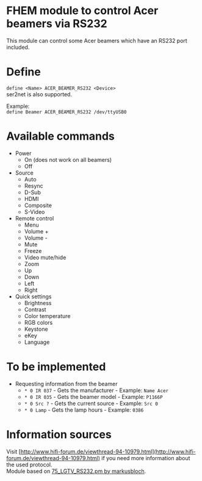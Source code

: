 # FHEM module to control Acer beamers via RS232
This module can control some Acer beamers which have an RS232 port included.

# Define
`define <Name> ACER_BEAMER_RS232 <Device>`  
ser2net is also supported.

Example:  
`define Beamer ACER_BEAMER_RS232 /dev/ttyUSB0`

# Available commands
* Power
  * On (does not work on all beamers)
  * Off
* Source
  * Auto
  * Resync
  * D-Sub
  * HDMI
  * Composite
  * S-Video
* Remote control
  * Menu
  * Volume +
  * Volume -
  * Mute
  * Freeze
  * Video mute/hide
  * Zoom
  * Up
  * Down
  * Left
  * Right
* Quick settings
  * Brightness
  * Contrast
  * Color temperature
  * RGB colors
  * Keystone
  * eKey
  * Language

# To be implemented
 * Requesting information from the beamer  
   * `* 0 IR 037` - Gets the manufacturer - Example: `Name Acer`  
   * `* 0 IR 035` - Gets the beamer model - Example: `P1166P`  
   * `* 0 Src ?` - Gets the current source - Example: `Src 0`  
   * `* 0 Lamp` - Gets the lamp hours - Example: `0386`
 
# Information sources
Visit [http://www.hifi-forum.de/viewthread-94-10979.html](http://www.hifi-forum.de/viewthread-94-10979.html) if you need more information about the used protocol.  
Module based on [75_LGTV_RS232.pm by markusbloch](https://svn.fhem.de/trac/browser/trunk/fhem/contrib/75_LGTV_RS232.pm).
